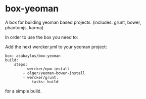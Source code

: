box-yeoman
=========

A box for building yeoman based projects. (includes: grunt, bower, phantomjs, karma)

In order to use the box you need to:

Add the next wercker.yml to your yeoman project:

    box: asabaylus/box-yeoman
    build:
        steps:
            - wercker/npm-install
            - olger/yeoman-bower-install
            - wercker/grunt:
                tasks: build

for a simple build.
